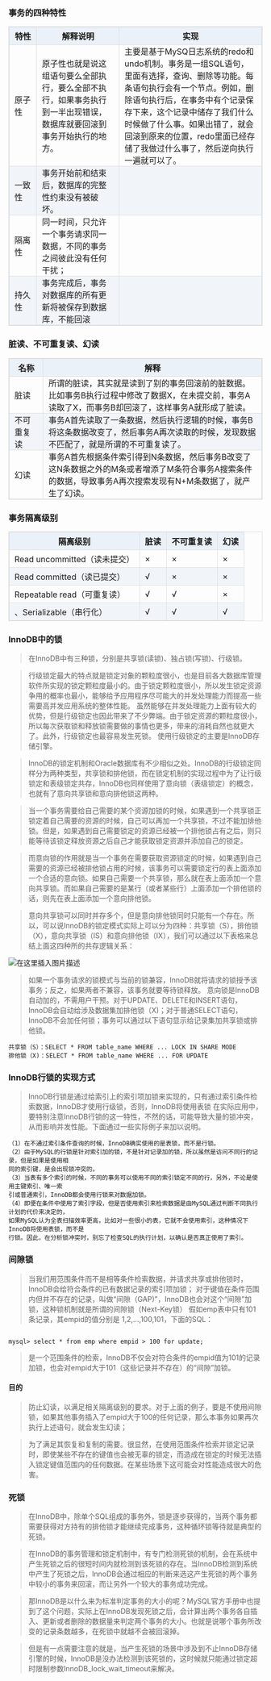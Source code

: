 <style>
font {
    size: 18px
}
table {
    width: 100%; /*表格宽度*/
    max-width: 65em; /*表格最大宽度，避免表格过宽*/
    border: 1px solid #dedede; /*表格外边框设置*/
    margin: 15px auto; /*外边距*/
    border-collapse: collapse; /*使用单一线条的边框*/
    empty-cells: show; /*单元格无内容依旧绘制边框*/
}
table th,
table td {
  height: 35px; /*统一每一行的默认高度*/
  border: 1px solid #dedede; /*内部边框样式*/
  padding: 0 10px; /*内边距*/
}
table th {
    font-weight: bold; /*加粗*/
    text-align: center !important; /*内容居中，加上 !important 避免被 Markdown 样式覆盖*/
    background: rgba(158,188,226,0.2); /*背景色*/
}
table tbody tr:nth-child(2n) {
    background: rgba(158,188,226,0.12); 
}
table tr:hover {
    background: #efefef; 
}
table th {
    white-space: nowrap; /*表头内容强制在一行显示*/
}
</style>



### 事务的四种特性

|特性  |解释说明| 实现|
|--|--|--|
| 原子性 | 原子性也就是说这组语句要么全部执行，要么全部不执行，如果事务执行到一半出现错误，数据库就要回滚到事务开始执行的地方。 |主要是基于MySQ日志系统的redo和undo机制。事务是一组SQL语句，里面有选择，查询、删除等功能。每条语句执行会有一个节点。例如，删除语句执行后，在事务中有个记录保存下来，这个记录中储存了我们什么时候做了什么事。如果出错了，就会回滚到原来的位置，redo里面已经存储了我做过什么事了，然后逆向执行一遍就可以了。 |
| 一致性 | 事务开始前和结束后，数据库的完整性约束没有被破坏。 | |
| 隔离性 |同一时间，只允许一个事务请求同一数据，不同的事务之间彼此没有任何干扰；  | |
| 持久性 | 事务完成后，事务对数据库的所有更新将被保存到数据库，不能回滚 | |


### 脏读、不可重复读、幻读

|名称  |解释| 
| --| --|
|脏读 | 所谓的脏读，其实就是读到了别的事务回滚前的脏数据。比如事务B执行过程中修改了数据X，在未提交前，事务A读取了X，而事务B却回滚了，这样事务A就形成了脏读。 |
|不可重复读 |事务A首先读取了一条数据，然后执行逻辑的时候，事务B将这条数据改变了，然后事务A再次读取的时候，发现数据不匹配了，就是所谓的不可重复读了。  |
|幻读 | 事务A首先根据条件索引得到N条数据，然后事务B改变了这N条数据之外的M条或者增添了M条符合事务A搜索条件的数据，导致事务A再次搜索发现有N+M条数据了，就产生了幻读。 |


### 事务隔离级别


|  隔离级别| 脏读 |不可重复读  |幻读  |
|--|--|--|--|
|Read uncommitted（读未提交）  | × |×  | ×  |
| Read committed（读已提交） | √ |×  | ×  |
|  Repeatable read（可重复读）| √ | √ |  × |
|、Serializable（串行化）  | √ | √ | √  |


### InnoDB中的锁

>在InnoDB中有三种锁，分别是共享锁(读锁)、独占锁(写锁)、行级锁。


>行级锁定最大的特点就是锁定对象的颗粒度很小，也是目前各大数据库管理软件所实现的锁定颗粒度最小的。由于锁定颗粒度很小，所以发生锁定资源争用的概率也最小，能够给予应用程序尽可能大的并发处理能力而提高一些需要高并发应用系统的整体性能。
虽然能够在并发处理能力上面有较大的优势，但是行级锁定也因此带来了不少弊端。由于锁定资源的颗粒度很小，所以每次获取锁和释放锁需要做的事情也更多，带来的消耗自然也就更大了。此外，行级锁定也最容易发生死锁。
使用行级锁定的主要是InnoDB存储引擎。


>InnoDB的锁定机制和Oracle数据库有不少相似之处。InnoDB的行级锁定同样分为两种类型，共享锁和排他锁，而在锁定机制的实现过程中为了让行级锁定和表级锁定共存，InnoDB也同样使用了意向锁（表级锁定）的概念，也就有了意向共享锁和意向排他锁这两种。


>当一个事务需要给自己需要的某个资源加锁的时候，如果遇到一个共享锁正锁定着自己需要的资源的时候，自己可以再加一个共享锁，不过不能加排他锁。但是，如果遇到自己需要锁定的资源已经被一个排他锁占有之后，则只能等待该锁定释放资源之后自己才能获取锁定资源并添加自己的锁定。


>而意向锁的作用就是当一个事务在需要获取资源锁定的时候，如果遇到自己需要的资源已经被排他锁占用的时候，该事务可以需要锁定行的表上面添加一个合适的意向锁。如果自己需要一个共享锁，那么就在表上面添加一个意向共享锁。而如果自己需要的是某行（或者某些行）上面添加一个排他锁的话，则先在表上面添加一个意向排他锁。

>意向共享锁可以同时并存多个，但是意向排他锁同时只能有一个存在。所以，可以说InnoDB的锁定模式实际上可以分为四种：共享锁（S），排他锁（X），意向共享锁（IS）和意向排他锁（IX），我们可以通过以下表格来总结上面这四种所的共存逻辑关系：


![在这里插入图片描述](https://img-blog.csdnimg.cn/20190314214650351.)


>如果一个事务请求的锁模式与当前的锁兼容，InnoDB就将请求的锁授予该事务；反之，如果两者不兼容，该事务就要等待锁释放。
意向锁是InnoDB自动加的，不需用户干预。对于UPDATE、DELETE和INSERT语句，InnoDB会自动给涉及数据集加排他锁（X)；对于普通SELECT语句，InnoDB不会加任何锁；事务可以通过以下语句显示给记录集加共享锁或排他锁。

```mysql
共享锁（S）：SELECT * FROM table_name WHERE ... LOCK IN SHARE MODE
排他锁（X)：SELECT * FROM table_name WHERE ... FOR UPDATE
```

### InnoDB行锁的实现方式

>InnoDB行锁是通过给索引上的索引项加锁来实现的，只有通过索引条件检索数据，InnoDB才使用行级锁，否则，InnoDB将使用表锁
在实际应用中，要特别注意InnoDB行锁的这一特性，不然的话，可能导致大量的锁冲突，从而影响并发性能。下面通过一些实际例子来加以说明。


```text
（1）在不通过索引条件查询的时候，InnoDB确实使用的是表锁，而不是行锁。
（2）由于MySQL的行锁是针对索引加的锁，不是针对记录加的锁，所以虽然是访问不同行的记录，但是如果是使用相
同的索引键，是会出现锁冲突的。
（3）当表有多个索引的时候，不同的事务可以使用不同的索引锁定不同的行，另外，不论是使用主键索引、唯一索
引或普通索引，InnoDB都会使用行锁来对数据加锁。
（4）即便在条件中使用了索引字段，但是否使用索引来检索数据是由MySQL通过判断不同执行计划的代价来决定的，
如果MySQL认为全表扫描效率更高，比如对一些很小的表，它就不会使用索引，这种情况下InnoDB将使用表锁，而不是
行锁。因此，在分析锁冲突时，别忘了检查SQL的执行计划，以确认是否真正使用了索引。
``` 

### 间隙锁

>当我们用范围条件而不是相等条件检索数据，并请求共享或排他锁时，InnoDB会给符合条件的已有数据记录的索引项加锁；
对于键值在条件范围内但并不存在的记录，叫做“间隙（GAP)”，InnoDB也会对这个“间隙”加锁，这种锁机制就是所谓的间隙锁（Next-Key锁）
假如emp表中只有101条记录，其empid的值分别是 1,2,...,100,101，下面的SQL：
```mysql

mysql> select * from emp where empid > 100 for update;
```
>是一个范围条件的检索，InnoDB不仅会对符合条件的empid值为101的记录加锁，也会对empid大于101（这些记录并不存在）的“间隙”加锁。

#### 目的

>防止幻读，以满足相关隔离级别的要求。对于上面的例子，要是不使用间隙锁，如果其他事务插入了empid大于100的任何记录，那么本事务如果再次执行上述语句，就会发生幻读；

>为了满足其恢复和复制的需要。很显然，在使用范围条件检索并锁定记录时，即使某些不存在的键值也会被无辜的锁定，而造成在锁定的时候无法插入锁定键值范围内的任何数据。在某些场景下这可能会对性能造成很大的危害。

### 死锁

>在InnoDB中，除单个SQL组成的事务外，锁是逐步获得的，当两个事务都需要获得对方持有的排他锁才能继续完成事务，这种循环锁等待就是典型的死锁。

>在InnoDB的事务管理和锁定机制中，有专门检测死锁的机制，会在系统中产生死锁之后的很短时间内就检测到该死锁的存在。当InnoDB检测到系统中产生了死锁之后，InnoDB会通过相应的判断来选这产生死锁的两个事务中较小的事务来回滚，而让另外一个较大的事务成功完成。


>那InnoDB是以什么来为标准判定事务的大小的呢？MySQL官方手册中也提到了这个问题，实际上在InnoDB发现死锁之后，会计算出两个事务各自插入、更新或者删除的数据量来判定两个事务的大小。也就是说哪个事务所改变的记录条数越多，在死锁中就越不会被回滚掉。


>但是有一点需要注意的就是，当产生死锁的场景中涉及到不止InnoDB存储引擎的时候，InnoDB是没办法检测到该死锁的，这时候就只能通过锁定超时限制参数InnoDB_lock_wait_timeout来解决。

